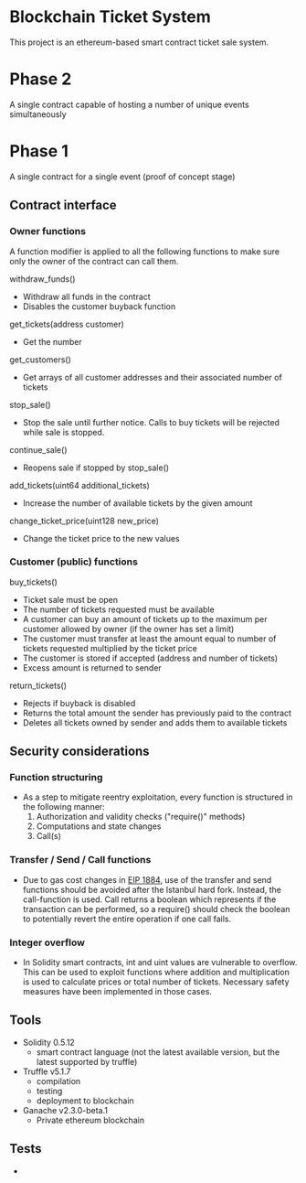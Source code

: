 # Blockchain Ticket System
This project is an ethereum-based smart contract ticket sale system. 

# Phase 2
A single contract capable of hosting a number of unique events simultaneously


# Phase 1 
A single contract for a single event (proof of concept stage)

## Contract interface
### Owner functions
A function modifier is applied to all the following functions to make sure only the owner of the contract can call them.


withdraw_funds()
- Withdraw all funds in the contract
- Disables the customer buyback function

get_tickets(address customer)
- Get the number 

get_customers()
- Get arrays of all customer addresses and their associated number of tickets

stop_sale()
- Stop the sale until further notice. Calls to buy tickets will be rejected while sale is stopped.

continue_sale()
- Reopens sale if stopped by stop_sale()

add_tickets(uint64 additional_tickets)
- Increase the number of available tickets by the given amount

change_ticket_price(uint128 new_price)
- Change the ticket price to the new values

### Customer (public) functions
buy_tickets()
- Ticket sale must be open
- The number of tickets requested must be available
- A customer can buy an amount of tickets up to the maximum per customer allowed by owner (if the owner has set a limit)
- The customer must transfer at least the amount equal to number of tickets requested multiplied by the ticket price
- The customer is stored if accepted (address and number of tickets)
- Excess amount is returned to sender

return_tickets()
- Rejects if buyback is disabled
- Returns the total amount the sender has previously paid to the contract
- Deletes all tickets owned by sender and adds them to available tickets

## Security considerations

### Function structuring
- As a step to mitigate reentry exploitation, every function is structured in the following manner: 
	1. Authorization and validity checks ("require()" methods)
	2. Computations and state changes
	3. Call(s)

### Transfer / Send / Call functions
- Due to gas cost changes in [EIP 1884](https://eips.ethereum.org/EIPS/eip-1884), use of the transfer and send functions should be avoided after the Istanbul hard fork. Instead, the call-function is used. Call returns a boolean which represents if the transaction can be performed, so a require() should check the boolean to potentially revert the entire operation if one call fails. 

### Integer overflow
- In Solidity smart contracts, int and uint values are vulnerable to overflow. This can be used to exploit functions where addition and multiplication is used to calculate prices or total number of tickets. Necessary safety measures have been implemented in those cases.

## Tools 
- Solidity 0.5.12
	- smart contract language (not the latest available version, but the latest supported by truffle)
- Truffle v5.1.7
	- compilation
	- testing
	- deployment to blockchain
- Ganache v2.3.0-beta.1
	- Private ethereum blockchain
	
## Tests
- 